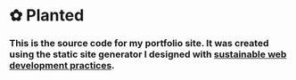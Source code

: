 # ✿ Planted

###  This is the source code for my portfolio site. It was created using the static site generator I designed with [sustainable web development practices](https://github.com/lowtechmag/solar/wiki/Solar-Web-Design). 

